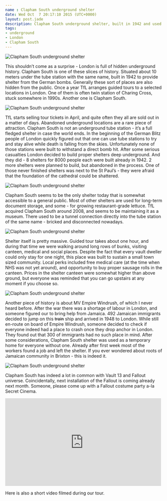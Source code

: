 ```yaml
---
name : Clapham South underground shelter
date: Wed Oct  7 20:17:10 2015 (UTC+0000)
layout: post.jade
description: Clapham South underground shelter, built in 1942 and used by thousands of people during war.
tags:
- underground
- London
- Clapham South
---
```


<img src="/photos/2015-10-clapham-south/clapham-shelter-02.jpg" class="featured" alt="Clapham South underground shelter">

This shouldn’t come as a surprise - London is full of hidden underground history. Clapham South is one of these slices of history. Situated about 10 meters under the tube station with the same name, built in 1942 to provide shelter from the German bombs. Generally these sort of places are also hidden from the public. Once a year TfL arranges guided tours to a selected locations in London. One of them is often twin station of Charing Cross, stuck somewhere in 1990s. Another one is Clapham South.

<img src="/photos/2015-10-clapham-south/clapham-shelter-04.jpg" class="featured" alt="Clapham South underground shelter">

TfL starts selling tour tickets in April, and quite often they all are sold out in a matter of days. Abandoned underground locations are a rare piece of attraction. Clapham South is not an underground tube station - it’s a full fledged shelter in case the world ends. In the beginning of the German Blitz people of London quickly figured out that one can use tube stations to try and stay alive while death is falling from the skies. Unfortunately none of those stations were built to withstand a direct bomb hit. After some serious casualties London decided to build proper shelters deep underground. And they did - 8 shelters for 8000 people each were built already in 1942. 2 more shelters were planned to build, but abandoned in the process. One of those never finished shelters was next to the St Paul’s - they were afraid that the foundation of the cathedral could be shattered.

<img src="/photos/2015-10-clapham-south/clapham-shelter-08.jpg" class="featured" alt="Clapham South underground shelter">

Clapham South seems to be the only shelter today that is somewhat accessible to a general public. Most of other shelters are used for long-term document storage, and some - for growing restaurant-grade lettuce. TfL acquired Clapham South around 2008, and seems to be maintaining it as a museum. There used to be a tunnel connection directly into the tube station of the same name - bricked and disconnected nowadays.

<img src="/photos/2015-10-clapham-south/clapham-shelter-09.jpg" class="featured" alt="Clapham South underground shelter">

Shelter itself is pretty massive. Guided tour takes about one hour, and during that time we were walking around long rows of bunks, visiting canteen, medical and social places. Despite the fact that every vault dweller could only stay for one night, this place was built to sustain a small town sized community. Local perks included free medical care (at the time when NHS was not yet around), and opportunity to buy proper sausage rolls in the canteen. Prices in the shelter canteen were somewhat higher than above ground, but everyone was reminded that you can go upstairs at any moment if you choose so.

<img src="/photos/2015-10-clapham-south/clapham-shelter-06.jpg" class="featured" alt="Clapham South underground shelter">

Another piece of history is about MV Empire Windrush, of which I never heard before. After the war there was a shortage of labour in London, and someone figured our to bring help from Jamaica. 492 Jamaican immigrants decided to jump on this ~~train~~ ship and arrived in 1948 to London. While still en-route on board of Empire Windrush, someone decided to check if everyone indeed had a place to crash once they drop anchor in London. They found out that 300 of immigrants had no such place in mind. After some considerations, Clapham South shelter was used as a temporary home for everyone without one. Already after first week most of the workers found a job and left the shelter. If you ever wondered about roots of Jamaican community in Brixton - this is indeed it.

<img src="/photos/2015-10-clapham-south/clapham-shelter-07.jpg" class="featured" alt="Clapham South underground shelter">

Clapham South has indeed a lot in common with Vault 13 and Fallout universe. Coincidentally, next installation of the Fallout is coming already next month. Someone, please come up with a Fallout costume party a-la Secret Cinema.

<iframe src="https://player.vimeo.com/video/141696327" width="500" height="281" frameborder="0" webkitallowfullscreen mozallowfullscreen allowfullscreen></iframe>

Here is also a short video filmed during our tour.
